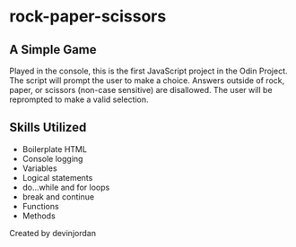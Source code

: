 # rock-paper-scissors

## A Simple Game
Played in the console, this is the first JavaScript project in the Odin Project. The script will prompt the user to make a choice. Answers outside of rock, paper, or scissors (non-case sensitive) are disallowed. The user will be reprompted to make a valid selection.

## Skills Utilized
- Boilerplate HTML
- Console logging
- Variables
- Logical statements
- do...while and for loops
- break and continue
- Functions
- Methods

Created by devinjordan
